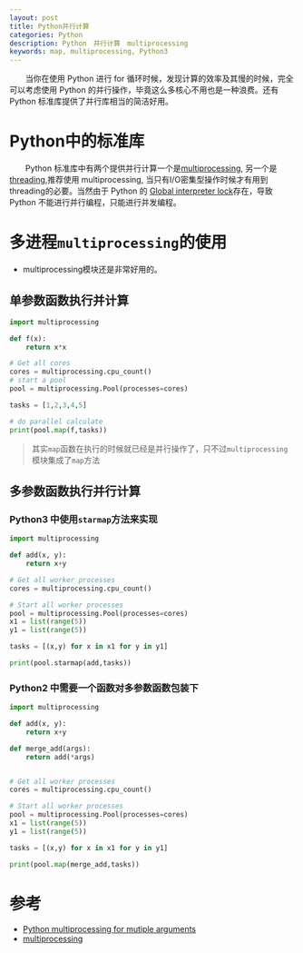 ```yaml
---
layout: post
title: Python并行计算
categories: Python
description: Python　并行计算　multiprocessing
keywords: map, multiprocessing, Python3
---
```



　　当你在使用 Python 进行 for 循环时候，发现计算的效率及其慢的时候，完全可以考虑使用 Python 的并行操作，毕竟这么多核心不用也是一种浪费。还有 Python 标准库提供了并行库相当的简洁好用。
  
# Python中的标准库
 
　　Python 标准库中有两个提供并行计算一个是[multiprocessing](https://docs.python.org/3.6/library/multiprocessing.html), 另一个是 [threading](https://docs.python.org/3.6/library/threading.html),推荐使用 multiprocessing, 当只有I/O密集型操作时候才有用到threading的必要。当然由于 Python 的 [Global interpreter lock](https://docs.python.org/2.7/glossary.html#term-global-interpreter-lock)存在，导致 Python 不能进行并行编程，只能进行并发编程。
  
# 多进程`multiprocessing`的使用

* multiprocessing模块还是非常好用的。

## 单参数函数执行并计算

```python
import multiprocessing

def f(x):
    return x*x

# Get all cores
cores = multiprocessing.cpu_count()
# start a pool
pool = multiprocessing.Pool(processes=cores)

tasks = [1,2,3,4,5]

# do parallel calculate
print(pool.map(f,tasks))

```

> 其实`map`函数在执行的时候就已经是并行操作了，只不过`multiprocessing`模块集成了`map`方法

## 多参数函数执行并行计算

### Python3 中使用`starmap`方法来实现

```python
import multiprocessing

def add(x, y):
	return x+y

# Get all worker processes
cores = multiprocessing.cpu_count()

# Start all worker processes
pool = multiprocessing.Pool(processes=cores)
x1 = list(range(5))
y1 = list(range(5))

tasks = [(x,y) for x in x1 for y in y1]

print(pool.starmap(add,tasks))

```

### Python2 中需要一个函数对多参数函数包装下


```python
import multiprocessing

def add(x, y):
	return x+y

def merge_add(args):
	return add(*args)


# Get all worker processes
cores = multiprocessing.cpu_count()

# Start all worker processes
pool = multiprocessing.Pool(processes=cores)
x1 = list(range(5))
y1 = list(range(5))

tasks = [(x,y) for x in x1 for y in y1]

print(pool.map(merge_add,tasks))

```

# 参考

* [Python multiprocessing for mutiple arguments](https://stackoverflow.com/questions/5442910/python-multiprocessing-pool-map-for-multiple-arguments)
* [multiprocessing](https://docs.python.org/2/library/multiprocessing.html)

